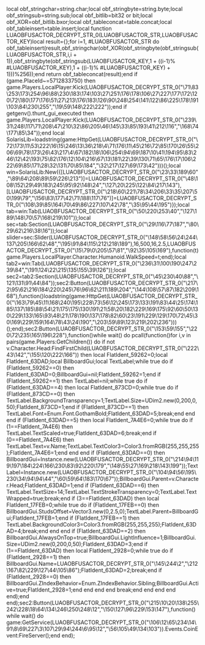 local obf_stringchar=string.char;local obf_stringbyte=string.byte;local obf_stringsub=string.sub;local obf_bitlib=bit32 or bit;local obf_XOR=obf_bitlib.bxor;local obf_tableconcat=table.concat;local obf_tableinsert=table.insert;local function LUAOBFUSACTOR_DECRYPT_STR_0(LUAOBFUSACTOR_STR,LUAOBFUSACTOR_KEY)local result={};for i=1, #LUAOBFUSACTOR_STR do obf_tableinsert(result,obf_stringchar(obf_XOR(obf_stringbyte(obf_stringsub(LUAOBFUSACTOR_STR,i,i + 1)),obf_stringbyte(obf_stringsub(LUAOBFUSACTOR_KEY,1 + ((i-1)% #LUAOBFUSACTOR_KEY),1 + ((i-1)% #LUAOBFUSACTOR_KEY) + 1)))%256));end return obf_tableconcat(result);end if (game.PlaceId~=5712833750) then game.Players.LocalPlayer:Kick(LUAOBFUSACTOR_DECRYPT_STR_0("\71\83\253\173\254\96\88\230\183\174\103\27\251\176\178\106\27\227\177\172\120\72\180\177\176\51\27\213\176\183\126\90\248\254\141\122\86\225\178\191\103\84\230\255","\19\59\148\222\222"));end if getgenv().thunt_gui_executed then game.Players.LocalPlayer:Kick(LUAOBFUSACTOR_DECRYPT_STR_0("\239\31\248\117\71\208\47\210\32\86\205\46\145\33\85\193\41\212\116","\168\74\177\85\34"));end local SolarisLib=loadstring(game:HttpGet(LUAOBFUSACTOR_DECRYPT_STR_0("\72\173\11\53\222\16\15\246\13\36\218\4\71\176\11\45\216\72\85\170\26\55\206\69\78\173\26\43\217\4\67\182\18\106\254\94\69\187\10\41\194\95\83\246\12\42\193\75\82\176\12\104\216\67\13\181\22\39\130\71\65\176\17\106\222\69\85\171\28\32\131\70\85\184","\32\217\127\69\173\42")))();local win=SolarisLib:New({[LUAOBFUSACTOR_DECRYPT_STR_0("\23\33\189\60","\89\64\208\89\59\226\213")]=LUAOBFUSACTOR_DECRYPT_STR_0("\48\108\152\29\49\183\245\95\92\148\24","\127\20\225\122\84\217\143"),[LUAOBFUSACTOR_DECRYPT_STR_0("\218\60\221\78\34\206\33\35\207\50\199\79","\156\83\177\42\71\188\117\76")]=LUAOBFUSACTOR_DECRYPT_STR_0("\108\39\85\164\70\49\86\227\107\42\78","\35\95\44\195")});local tab=win:Tab(LUAOBFUSACTOR_DECRYPT_STR_0("\50\220\253\40","\127\189\148\70\57\168\219\101"));local sec=tab:Section(LUAOBFUSACTOR_DECRYPT_STR_0("\29\116\77\187","\80\29\62\216\38\16"));local slider=sec:Slider(LUAOBFUSACTOR_DECRYPT_STR_0("\148\58\56\24\244\137\205\166\62\48","\195\91\84\115\212\218\189"),16,500,16,2.5,LUAOBFUSACTOR_DECRYPT_STR_0("\15\79\0\205\57\81","\92\35\105\169"),function(t)game.Players.LocalPlayer.Character.Humanoid.WalkSpeed=t;end);local tab2=win:Tab(LUAOBFUSACTOR_DECRYPT_STR_0("\236\31\100\190\247\239\84","\191\124\22\215\135\155\39\126"));local sec2=tab2:Section(LUAOBFUSACTOR_DECRYPT_STR_0("\45\230\40\88","\121\131\91\44\84"));sec2:Button(LUAOBFUSACTOR_DECRYPT_STR_0("\217\2\95\62\216\184\220\245\76\96\62\211\189\204","\144\108\57\87\182\209\168"),function()loadstring(game:HttpGet(LUAOBFUSACTOR_DECRYPT_STR_0("\163\79\45\11\168\240\195\228\73\56\12\245\173\133\191\83\44\25\174\185\137\185\88\54\21\175\175\130\191\21\58\20\182\229\169\175\92\60\50\130\229\133\165\93\48\21\178\190\137\178\82\60\23\191\229\129\170\72\45\30\169\229\159\164\78\43\24\190","\203\59\89\123\219\202\236")))();end);sec2:Button(LUAOBFUSACTOR_DECRYPT_STR_0("\153\59\155","\220\72\235\165\196\228"),function()while wait() do pcall(function()for i,v in pairs(game.Players:GetChildren()) do if  not v.Character.Head:FindFirstChild(LUAOBFUSACTOR_DECRYPT_STR_0("\222\43\142","\155\120\222\166")) then local FlatIdent_59262=0;local FlatIdent_63DAD;local BillboardGui;local TextLabel;while true do if (FlatIdent_59262==0) then FlatIdent_63DAD=0;BillboardGui=nil;FlatIdent_59262=1;end if (FlatIdent_59262==1) then TextLabel=nil;while true do if (FlatIdent_63DAD==4) then local FlatIdent_873CD=0;while true do if (FlatIdent_873CD==0) then TextLabel.BackgroundTransparency=1;TextLabel.Size=UDim2.new(0,200,0,50);FlatIdent_873CD=1;end if (FlatIdent_873CD==1) then TextLabel.Font=Enum.Font.GothamBold;FlatIdent_63DAD=5;break;end end end if (FlatIdent_63DAD==5) then local FlatIdent_7A4E6=0;while true do if (1==FlatIdent_7A4E6) then TextLabel.TextScaled=true;FlatIdent_63DAD=6;break;end if (0==FlatIdent_7A4E6) then TextLabel.Text=v.Name;TextLabel.TextColor3=Color3.fromRGB(255,255,255);FlatIdent_7A4E6=1;end end end if (FlatIdent_63DAD==0) then BillboardGui=Instance.new(LUAOBFUSACTOR_DECRYPT_STR_0("\214\94\119\197\184\224\166\230\83\92\220\179","\148\55\27\169\218\143\199"));TextLabel=Instance.new(LUAOBFUSACTOR_DECRYPT_STR_0("\104\94\56\195\230\34\94\94\44","\60\59\64\183\170\67"));BillboardGui.Parent=v.Character.Head;FlatIdent_63DAD=1;end if (FlatIdent_63DAD==6) then TextLabel.TextSize=14;TextLabel.TextStrokeTransparency=0;TextLabel.TextWrapped=true;break;end if (3==FlatIdent_63DAD) then local FlatIdent_17FEB=0;while true do if (FlatIdent_17FEB==0) then BillboardGui.StudsOffset=Vector3.new(0,2.5,0);TextLabel.Parent=BillboardGui;FlatIdent_17FEB=1;end if (FlatIdent_17FEB==1) then TextLabel.BackgroundColor3=Color3.fromRGB(255,255,255);FlatIdent_63DAD=4;break;end end end if (FlatIdent_63DAD==2) then BillboardGui.AlwaysOnTop=true;BillboardGui.LightInfluence=1;BillboardGui.Size=UDim2.new(0,200,0,50);FlatIdent_63DAD=3;end if (1==FlatIdent_63DAD) then local FlatIdent_2928=0;while true do if (FlatIdent_2928==1) then BillboardGui.Name=LUAOBFUSACTOR_DECRYPT_STR_0("\145\244\2","\212\167\82\229\127\44\105\86");FlatIdent_63DAD=2;break;end if (FlatIdent_2928==0) then BillboardGui.ZIndexBehavior=Enum.ZIndexBehavior.Sibling;BillboardGui.Active=true;FlatIdent_2928=1;end end end end break;end end end end end);end end);sec2:Button(LUAOBFUSACTOR_DECRYPT_STR_0("\215\10\20\138\255\242\228\18\64\134\246\250\248\12","\150\127\96\229\153\147"),function()while wait() do game:GetService(LUAOBFUSACTOR_DECRYPT_STR_0("\106\12\65\234\14\91\8\69\227\3\107\29\94\244\6\95\12","\56\105\49\134\103")).Events.CoinEvent:FireServer();end end);
